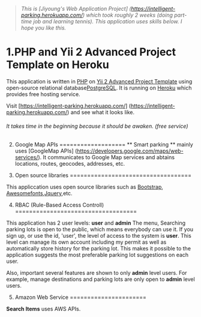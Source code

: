 

>*This is [Jiyoung's Web Application Project] (https://intelligent-parking.herokuapp.com/) which took roughly 2 weeks (doing part-time job and learning tennis).*
>*This application uses skills below.*
>*I hope you like this.*

1.PHP and Yii 2 Advanced Project Template on Heroku
===============================

This application is written in [PHP](http://php.net/manual/en/tutorial.php) on [Yii 2 Advanced Project Template](http://www.yiiframework.com/) using open-source relational database[PostgreSQL](https://www.postgresql.org/). It is running on [Heroku](https://www.heroku.com/) which provides free hosting service. 

Visit [https://intelligent-parking.herokuapp.com/] (https://intelligent-parking.herokuapp.com/) and see what it looks like.
###### It takes time in the beginning because it should be awaken. (free service) 

2. Google Map APIs
===================
** Smart parking ** mainly uses [GoogleMap APIs] (https://developers.google.com/maps/web-services/).
It communicates to Google Map services and abtains locations, routes, geocodes, addresses, etc.


3. Open source libraries
===================================

This appliccation uses open source libraries such as [Bootstrap](http://getbootstrap.com/), [Awesomefonts](http://fontawesome.io/),[Jquery](https://jquery.com/),etc.


4. RBAC (Rule-Based Access Controll)
===================================

This application has 2 user levels: **user** and **admin**
The menu, Searching parking lots is open to the public, which means everybody can use it.
If you sign up, or use the id, 'user', the level of access to the system is **user**. 
This level can manage its own account including my permit as well as automatically store history for the parking lot.
This makes it possible to the application suggests the most preferable parking lot suggestions on each user.

Also, important several features are shown to only **admin** level users. For example, manage destinations and parking lots are only open to **admin** level users.

5. Amazon Web Service 
======================

**Search Items** uses AWS APIs.
